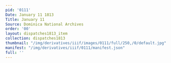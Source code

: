 ```yaml
---
pid: '0111'
Date: January 11 1813
Title: January 11
Source: Dominica National Archives
order: '00'
layout: dispatches1813_item
collection: dispatches1813
thumbnail: "/img/derivatives/iiif/images/0111/full/250,/0/default.jpg"
manifest: "/img/derivatives/iiif/0111/manifest.json"
full: ''
---
```


